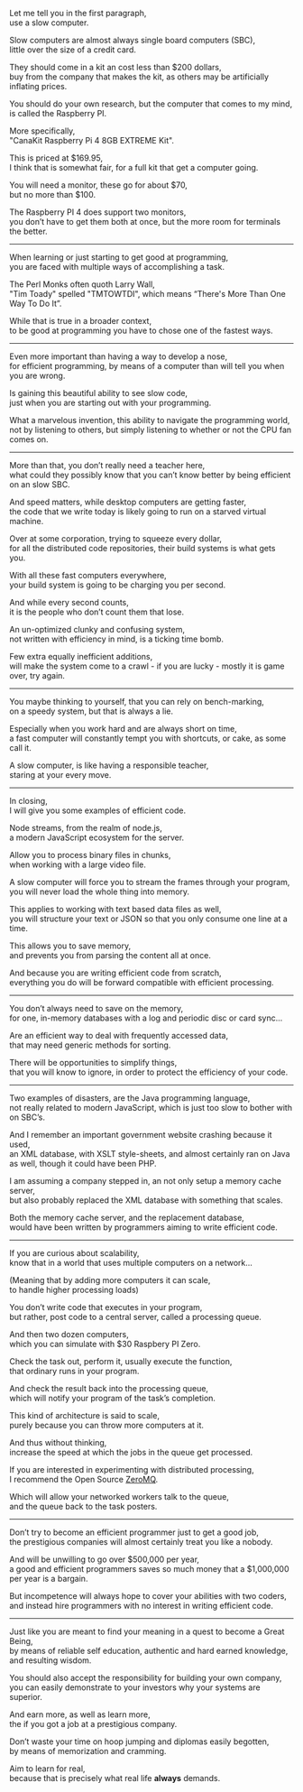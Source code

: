 Let me tell you in the first paragraph,\
use a slow computer.

Slow computers are almost always single board computers (SBC),\
little over the size of a credit card.

They should come in a kit an cost less than $200 dollars,\
buy from the company that makes the kit, as others may be artificially inflating prices.

You should do your own research, but the computer that comes to my mind,\
is called the Raspberry PI.

More specifically,\
"CanaKit Raspberry Pi 4 8GB EXTREME Kit".

This is priced at $169.95,\
I think that is somewhat fair, for a full kit that get a computer going.

You will need a monitor, these go for about $70,\
but no more than $100.

The Raspberry PI 4 does support two monitors,\
you don’t have to get them both at once, but the more room for terminals the better.

---

When learning or just starting to get good at programming,\
you are faced with multiple ways of accomplishing a task.

The Perl Monks often quoth Larry Wall,\
"Tim Toady" spelled "TMTOWTDI", which means “There's More Than One Way To Do It”.

While that is true in a broader context,\
to be good at programming you have to chose one of the fastest ways.

---

Even more important than having a way to develop a nose,\
for efficient programming, by means of a computer than will tell you when you are wrong.

Is gaining this beautiful ability to see slow code,\
just when you are starting out with your programming.

What a marvelous invention, this ability to navigate the programming world,\
not by listening to others, but simply listening to whether or not the CPU fan comes on.

---

More than that, you don’t really need a teacher here,\
what could they possibly know that you can’t know better by being efficient on an slow SBC.

And speed matters, while desktop computers are getting faster,\
the code that we write today is likely going to run on a starved virtual machine.

Over at some corporation, trying to squeeze every dollar,\
for all the distributed code repositories, their build systems is what gets you.

With all these fast computers everywhere,\
your build system is going to be charging you per second.

And while every second counts,\
it is the people who don’t count them that lose.

An un-optimized clunky and confusing system,\
not written with efficiency in mind, is a ticking time bomb.

Few extra equally inefficient additions,\
will make the system come to a crawl - if you are lucky - mostly it is game over, try again.

---

You maybe thinking to yourself, that you can rely on bench-marking,\
on a speedy system, but that is always a lie.

Especially when you work hard and are always short on time,\
a fast computer will constantly tempt you with shortcuts, or cake, as some call it.

A slow computer, is like having a responsible teacher,\
staring at your every move.

---

In closing,\
I will give you some examples of efficient code.

Node streams, from the realm of node.js,\
a modern JavaScript ecosystem for the server.

Allow you to process binary files in chunks,\
when working with a large video file.

A slow computer will force you to stream the frames through your program,\
you will never load the whole thing into memory.

This applies to working with text based data files as well,\
you will structure your text or JSON so that you only consume one line at a time.

This allows you to save memory,\
and prevents you from parsing the content all at once.

And because you are writing efficient code from scratch,\
everything you do will be forward compatible with efficient processing.

---

You don’t always need to save on the memory,\
for one, in-memory databases with a log and periodic disc or card sync...

Are an efficient way to deal with frequently accessed data,\
that may need generic methods for sorting.

There will be opportunities to simplify things,\
that you will know to ignore, in order to protect the efficiency of your code.

---

Two examples of disasters, are the Java programming language,\
not really related to modern JavaScript, which is just too slow to bother with on SBC’s.

And I remember an important government website crashing because it used,\
an XML database, with XSLT style-sheets, and almost certainly ran on Java as well, though it could have been PHP.

I am assuming a company stepped in, an not only setup a memory cache server,\
but also probably replaced the XML database with something that scales.

Both the memory cache server, and the replacement database,\
would have been written by programmers aiming to write efficient code.

---

If you are curious about scalability,\
know that in a world that uses multiple computers on a network...

(Meaning that by adding more computers it can scale,\
to handle higher processing loads)

You don’t write code that executes in your program,\
but rather, post code to a central server, called a processing queue.

And then two dozen computers,\
which you can simulate with $30 Raspbery PI Zero.

Check the task out, perform it, usually execute the function,\
that ordinary runs in your program.

And check the result back into the processing queue,\
which will notify your program of the task’s completion.

This kind of architecture is said to scale,\
purely because you can throw more computers at it.

And thus without thinking,\
increase the speed at which the jobs in the queue get processed.

If you are interested in experimenting with distributed processing,\
I recommend the Open Source [ZeroMQ](https://zeromq.org/).

Which will allow your networked workers talk to the queue,\
and the queue back to the task posters.

---

Don’t try to become an efficient programmer just to get a good job,\
the prestigious companies will almost certainly treat you like a nobody.

And will be unwilling to go over $500,000 per year,\
a good and efficient programmers saves so much money that a $1,000,000 per year is a bargain.

But incompetence will always hope to cover your abilities with two coders,\
and instead hire programmers with no interest in writing efficient code.

---

Just like you are meant to find your meaning in a quest to become a Great Being,\
by means of reliable self education, authentic and hard earned knowledge, and resulting wisdom.

You should also accept the responsibility for building your own company,\
you can easily demonstrate to your investors why your systems are superior.

And earn more, as well as learn more,\
the if you got a job at a prestigious company.

Don’t waste your time on hoop jumping and diplomas easily begotten,\
by means of memorization and cramming.

Aim to learn for real,\
because that is precisely what real life **always** demands.
